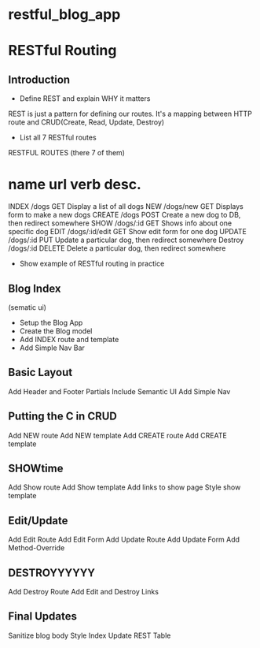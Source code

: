 # restful_blog_app
# RESTful Routing

## Introduction

* Define REST and explain WHY it matters

REST is just a pattern for defining our routes. It's a 
mapping between HTTP route and CRUD(Create, Read, Update, Destroy)


* List all 7 RESTful routes

RESTFUL ROUTES (there 7 of them)

name       url              verb       desc.
============================================================
INDEX      /dogs            GET        Display a list of all dogs
NEW        /dogs/new        GET        Displays form to make a new dogs
CREATE     /dogs            POST       Create a new dog to DB, then redirect somewhere
SHOW       /dogs/:id        GET        Shows info about one specific dog
EDIT       /dogs/:id/edit   GET        Show edit form for one dog
UPDATE     /dogs/:id        PUT        Update a particular dog, then redirect somewhere
Destroy    /dogs/:id        DELETE     Delete a particular dog, then redirect somewhere


* Show example of RESTful routing in practice


## Blog Index
(sematic ui)
* Setup the Blog App
* Create the Blog model
* Add INDEX route and template
* Add Simple Nav Bar


## Basic Layout

Add Header and Footer Partials
Include Semantic UI
Add Simple Nav


## Putting the C in CRUD

Add NEW route
Add NEW template
Add CREATE route
Add CREATE template


## SHOWtime

Add Show route
Add Show template
Add links to show page
Style show template


## Edit/Update

Add Edit Route
Add Edit Form
Add Update Route
Add Update Form
Add Method-Override


## DESTROYYYYYY

Add Destroy Route
Add Edit and Destroy Links


## Final Updates

Sanitize blog body
Style Index
Update REST Table